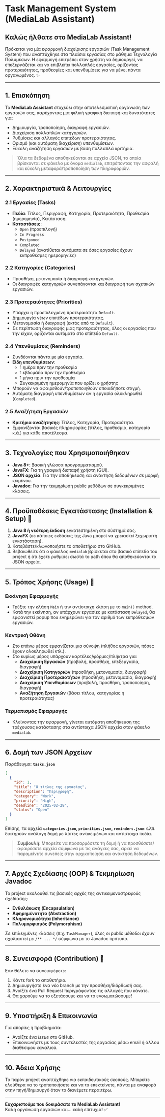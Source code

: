 # Task Management System (MediaLab Assistant)

## Καλώς ήλθατε στο MediaLab Assistant!
Πρόκειται για μία εφαρμογή διαχείρισης εργασιών (Task Management System) που αναπτύχθηκε στα πλαίσια εργασίας στο μάθημα Τεχνολογία Πολυμέσων. Η εφαρμογή επιτρέπει στον χρήστη να δημιουργεί, να επεξεργάζεται και να επιβλέπει πολλαπλές εργασίες, ορίζοντας προτεραιότητες, προθεσμίες και υπενθυμίσεις για να μένει πάντα οργανωμένος. ✨

---

## 1. Επισκόπηση
Το **MediaLab Assistant** στοχεύει στην αποτελεσματική οργάνωση των εργασιών σας, παρέχοντας μια φιλική γραφική διεπαφή και δυνατότητες για:
- Δημιουργία, τροποποίηση, διαγραφή εργασιών.  
- Διαχείριση πολλαπλών κατηγοριών.  
- Ρυθμίσεις και αλλαγές επιπέδων προτεραιότητας.  
- Ορισμό (και αυτόματη διαχείριση) υπενθυμίσεων.  
- Εύκολη αναζήτηση εργασιών με βάση πολλαπλά κριτήρια.

> Όλα τα δεδομένα αποθηκεύονται σε αρχεία JSON, τα οποία βρίσκονται σε φάκελο με όνομα `medialab`, επιτρέποντας την ασφαλή και εύκολη μεταφορά/τροποποίηση των πληροφοριών.

---

## 2. Χαρακτηριστικά & Λειτουργίες

### 2.1 Εργασίες (Tasks)
- **Πεδία**: Τίτλος, Περιγραφή, Κατηγορία, Προτεραιότητα, Προθεσμία (ημερομηνία), Κατάσταση.  
- **Καταστάσεις**:
  - `Open` (προεπιλογή)  
  - `In Progress`  
  - `Postponed`  
  - `Completed`  
  - `Delayed` (ανατίθεται αυτόματα σε όσες εργασίες έχουν εκπροθέσμες ημερομηνίες)

### 2.2 Κατηγορίες (Categories)
- Προσθήκη, μετονομασία ή διαγραφή κατηγοριών.  
- Οι διαγραφές κατηγοριών συνεπάγονται και διαγραφή των σχετικών εργασιών.

### 2.3 Προτεραιότητες (Priorities)
- Υπάρχει η προεπιλεγμένη προτεραιότητα `Default`.  
- Δημιουργία νέων επιπέδων προτεραιότητας.  
- Μετονομασία ή διαγραφή (εκτός από το `Default`).  
- Σε περίπτωση διαγραφής μιας προτεραιότητας, όλες οι εργασίες που την είχαν, ορίζονται αυτόματα στο επίπεδο `Default`.

### 2.4 Υπενθυμίσεις (Reminders)
- Συνδέονται πάντα με μία εργασία.  
- **Είδη υπενθυμίσεων**:
  - 1 ημέρα πριν την προθεσμία  
  - 1 εβδομάδα πριν την προθεσμία  
  - 1 μήνα πριν την προθεσμία  
  - Συγκεκριμένη ημερομηνία που ορίζει ο χρήστης  
- Μπορούν να αφαιρεθούν/τροποποιηθούν οποιαδήποτε στιγμή.  
- Αυτόματη διαγραφή υπενθυμίσεων αν η εργασία ολοκληρωθεί (`Completed`).

### 2.5 Αναζήτηση Εργασιών
- **Κριτήρια αναζήτησης**: Τίτλος, Κατηγορία, Προτεραιότητα.  
- Εμφανίζονται βασικές πληροφορίες (τίτλος, προθεσμία, κατηγορία κ.ά.) για κάθε αποτέλεσμα.

---

## 3. Τεχνολογίες που Χρησιμοποιήθηκαν
- **Java 8+**: Βασική γλώσσα προγραμματισμού.  
- **JavaFX**: Για τη γραφική διεπαφή χρήστη (GUI).  
- **JSON αρχεία**: Για την αποθήκευση και ανάκτηση δεδομένων σε μορφή κειμένου.  
- **Javadoc**: Για την τεκμηρίωση public μεθόδων σε συγκεκριμένες κλάσεις.

---

## 4. Προϋποθέσεις Εγκατάστασης (Installation & Setup) 🔧
1. **Java 8 ή νεότερη έκδοση** εγκατεστημένη στο σύστημά σας.  
2. **JavaFX** (σε κάποιες εκδόσεις της Java μπορεί να χρειαστεί ξεχωριστή εγκατάσταση).  
3. Κατεβάστε/κλωνοποιήστε το αποθετήριο στο GitHub.  
4. Βεβαιωθείτε ότι ο φάκελος `medialab` βρίσκεται στο βασικό επίπεδο του project ή ότι έχετε ρυθμίσει σωστά το path όπου θα αποθηκεύονται τα JSON αρχεία.

---

## 5. Τρόπος Χρήσης (Usage) 📝

### Εκκίνηση Εφαρμογής
- Τρέξτε την κλάση `Main` ή την αντίστοιχη κλάση με το `main()` method.  
- Κατά την εκκίνηση, αν υπάρχουν εργασίες με κατάσταση `Delayed`, θα εμφανιστεί popup που ενημερώνει για τον αριθμό των εκπρόθεσμων εργασιών.

### Κεντρική Οθόνη
- Στο επάνω μέρος εμφανίζεται μια σύνοψη (πλήθος εργασιών, πόσες έχουν ολοκληρωθεί κτλ.).  
- Στο κυρίως μέρος υπάρχουν καρτέλες/φόρμες/πλήκτρα για:  
  - **Διαχείριση Εργασιών** (προβολή, προσθήκη, επεξεργασία, διαγραφή)  
  - **Διαχείριση Κατηγοριών** (προσθήκη, μετονομασία, διαγραφή)  
  - **Διαχείριση Προτεραιοτήτων** (προσθήκη, μετονομασία, διαγραφή)  
  - **Διαχείριση Υπενθυμίσεων** (προβολή, προσθήκη, τροποποίηση, διαγραφή)  
  - **Αναζήτηση Εργασιών** (βάσει τίτλου, κατηγορίας ή προτεραιότητας)

### Τερματισμός Εφαρμογής
- Κλείνοντας την εφαρμογή, γίνεται αυτόματη αποθήκευση της τρέχουσας κατάστασης στα αντίστοιχα JSON αρχεία στον φάκελο `medialab`.

---

## 6. Δομή των JSON Αρχείων
Παράδειγμα: **`tasks.json`**
```json
[
  {
    "id": 1,
    "title": "Ο τίτλος της εργασίας",
    "description": "Περιγραφή",
    "category": "Work",
    "priority": "High",
    "deadline": "2025-02-28",
    "status": "Open"
  }
]
```

Επίσης, τα αρχεία **`categories.json`, `priorities.json`, `reminders.json`** κ.λπ. διατηρούν ανάλογη δομή με λίστες αντικειμένων και αντίστοιχα πεδία.

> **Συμβουλή**: Μπορείτε να προσαρμόσετε τη δομή ή να προσθέσετε/αφαιρέσετε αρχεία σύμφωνα με τις ανάγκες σας, αρκεί να παραμείνετε συνεπείς στην αρχικοποίηση και ανάκτηση δεδομένων.

---

## 7. Αρχές Σχεδίασης (OOP) & Τεκμηρίωση Javadoc
Το project ακολουθεί τις βασικές αρχές της αντικειμενοστρεφούς σχεδίασης:
- **Ενθυλάκωση (Encapsulation)**  
- **Αφηρημένοτητα (Abstraction)**  
- **Κληρονομικότητα (Inheritance)**  
- **Πολυμορφισμός (Polymorphism)**  

Σε επιλεγμένες κλάσεις (π.χ. `TaskManager`), όλες οι public μέθοδοι έχουν σχολιαστεί με `/** ... */` σύμφωνα με το Javadoc πρότυπο.

---

## 8. Συνεισφορά (Contribution) 🤝
Εάν θέλετε να συνεισφέρετε:
1. Κάντε fork το αποθετήριο.  
2. Δημιουργήστε ένα νέο branch με την προσθήκη/διόρθωσή σας.  
3. Ανοίξτε ένα Pull Request περιγράφοντας τις αλλαγές που κάνατε.  
4. Θα χαρούμε να το εξετάσουμε και να το ενσωματώσουμε!

---

## 9. Υποστήριξη & Επικοινωνία
Για απορίες ή προβλήματα:
- Ανοίξτε ένα *Issue* στο GitHub.  
- Επικοινωνήστε με τους συντελεστές της εργασίας μέσω email ή άλλου διαθέσιμου καναλιού.

---

## 10. Άδεια Χρήσης
Το παρόν project αναπτύχθηκε για εκπαιδευτικούς σκοπούς. Μπορείτε ελεύθερα να το τροποποιήσετε και να το επεκτείνετε, πάντα με αναφορά στην πηγή/δημιουργό όταν το διανέμετε περαιτέρω.

---

**Ευχαριστούμε που δοκιμάσατε το MediaLab Assistant!**  
Καλή οργάνωση εργασιών και… καλή επιτυχία! ✅
